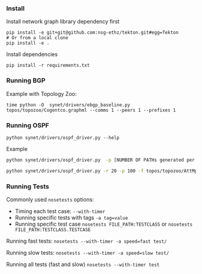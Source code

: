 ### Install

Install network graph library dependency first

```
pip install -e git+git@github.com:nsg-ethz/tekton.git#egg=Tekton
# Or from a local clone
pip install -e .
```

Install dependencies

```
pip install -r requirements.txt
```

### Running BGP

Example with Topology Zoo:

```time python -O  synet/drivers/ebgp_baseline.py topos/topozoo/Cogentco.graphml --comms 1 --peers 1 --prefixes 1```


### Running OSPF
```python synet/drivers/ospf_driver.py --help```

Example

```bash
python synet/drivers/ospf_driver.py  -p [NUMBER OF PATHs generated per iteration] -r [NUMBER OF REQS] -f [TOPO FILE NAME.graphml]
```

```bash
python synet/drivers/ospf_driver.py -r 20 -p 100 -f topos/topozoo/AttMpls.graphml
```


### Running Tests

Commonly used ```nosetests``` options:

- Timing each test case: ```--with-timer```
- Running specific tests with tags ```-a tag=value```
- Running specific test case ```nosetests FILE_PATH:TESTCLASS``` or ```nosetests FILE_PATH:TESTCLASS.TESTCASE```

Running fast tests:
```nosetests --with-timer -a speed=fast test/```

Running slow tests:
```nosetests --with-timer -a speed=slow test/```

Running all tests (fast and slow)
```nosetests --with-timer test```
